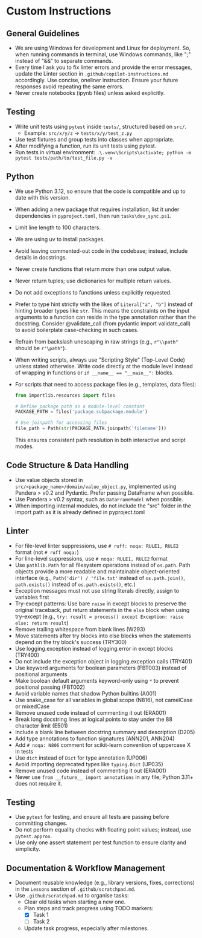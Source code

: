 # Custom Instructions

## General Guidelines

- We are using Windows for development and Linux for deployment. So, when running commands in terminal, use Windows commands, like ";" instead of "&&" to separate commands.
- Every time I ask you to fix linter errors and provide the error messages, update the Linter section in `.github/copilot-instructions.md` accordingly. Use concise, oneliner instruction. Ensure your future responses avoid repeating the same errors.
- Never create notebooks (ipynb files) unless asked explicitly.

## Testing  

- Write unit tests using `pytest` inside `tests/`, structured based on `src/`.  
  - Example: `src/x/y/z` → `tests/x/y/test_z.py`  
- Use test fixtures and group tests into classes when appropriate.  
- After modifying a function, run its unit tests using pytest.
- Run tests in virtual environment: `.\.venv\Scripts\activate; python -m pytest tests/path/to/test_file.py -v`

## Python

- We use Python 3.12, so ensure that the code is compatible and up to date with this version.
- When adding a new package that requires installation, list it under dependencies in `pyproject.toml`, then run `tasks\dev_sync.ps1`.
- Limit line length to 100 characters.
- We are using uv to install packages.
- Avoid leaving commented-out code in the codebase; instead, include details in docstrings.
- Never create functions that return more than one output value.
- Never return tuples; use dictionaries for multiple return values.
- Do not add exceptions to functions unless explicitly requested.
- Prefer to type hint strictly with the likes of `Literal["a", "b"]` instead of hinting broader types like `str`. This means the constraints on the input arguments to a function can reside in the type annotation rather than the docstring. Consider @validate_call (from pydantic import validate_call) to avoid boilerplate case-checking in such cases.
- Refrain from backslash unescaping in raw strings (e.g., `r"\\path"` should be `r"\path"`).
- When writing scripts, always use "Scripting Style" (Top-Level Code) unless stated otherwise. Write code directly at the module level instead of wrapping in functions or `if __name__ == "__main__":` blocks.
- For scripts that need to access package files (e.g., templates, data files):

  ```python
  from importlib.resources import files
  
  # Define package path as a module-level constant
  PACKAGE_PATH = files('package.subpackage.module')
  
  # Use joinpath for accessing files
  file_path = Path(str(PACKAGE_PATH.joinpath('filename')))
  ```

  This ensures consistent path resolution in both interactive and script modes.

## Code Structure & Data Handling

- Use value objects stored in `src/<package_name>/domain/value_object.py`, implemented using Pandera > v0.2 and Pydantic. Prefer passing DataFrame when possible.  
- Use Pandera > v0.2 syntax, such as `DataFrameModel` when possible.
- When importing internal modules, do not include the "src" folder in the import path as it is already defined in pyproject.toml

## Linter

- For file-level linter suppressions, use `# ruff: noqa: RULE1, RULE2` format (not `# ruff noqa:`)
- For line-level suppressions, use `# noqa: RULE1, RULE2` format
- Use `pathlib.Path` for all filesystem operations instead of `os.path`. Path objects provide a more readable and maintainable object-oriented interface (e.g., `Path('dir') / 'file.txt'` instead of `os.path.join()`, `path.exists()` instead of `os.path.exists()`, etc.)
- Exception messages must not use string literals directly, assign to variables first
- Try-except patterns: Use bare `raise` in except blocks to preserve the original traceback, put return statements in the `else` block when using try-except (e.g., `try: result = process() except Exception: raise else: return result`)
- Remove trailing whitespace from blank lines (W293)
- Move statements after try blocks into else blocks when the statements depend on the try block's success (TRY300)
- Use logging.exception instead of logging.error in except blocks (TRY400)
- Do not include the exception object in logging.exception calls (TRY401)
- Use keyword arguments for boolean parameters (FBT003) instead of positional arguments
- Make boolean default arguments keyword-only using `*` to prevent positional passing (FBT002)
- Avoid variable names that shadow Python builtins (A001)
- Use snake_case for all variables in global scope (N816), not camelCase or mixedCase
- Remove unused code instead of commenting it out (ERA001)
- Break long docstring lines at logical points to stay under the 88 character limit (E501)
- Include a blank line between docstring summary and description (D205)
- Add type annotations to function signatures (ANN201, ANN204)
- Add `# noqa: N806` comment for scikit-learn convention of uppercase X in tests
- Use `dict` instead of `Dict` for type annotation (UP006)
- Avoid importing deprecated types like `typing.Dict` (UP035)
- Remove unused code instead of commenting it out (ERA001)
- Never use `from __future__ import annotations` in any file; Python 3.11+ does not require it.

## Testing

- Use `pytest` for testing, and ensure all tests are passing before committing changes.
- Do not perform equality checks with floating point values; instead, use `pytest.approx`.
- Use only one assert statement per test function to ensure clarity and simplicity.

## Documentation & Workflow Management

- Document reusable knowledge (e.g., library versions, fixes, corrections) in the `Lessons` section of `.github/scratchpad.md`.  
- Use `.github/scratchpad.md` to organise tasks:  
  - Clear old tasks when starting a new one.  
  - Plan steps and track progress using TODO markers:  
    - [X] Task 1  
    - [ ] Task 2  
  - Update task progress, especially after milestones.